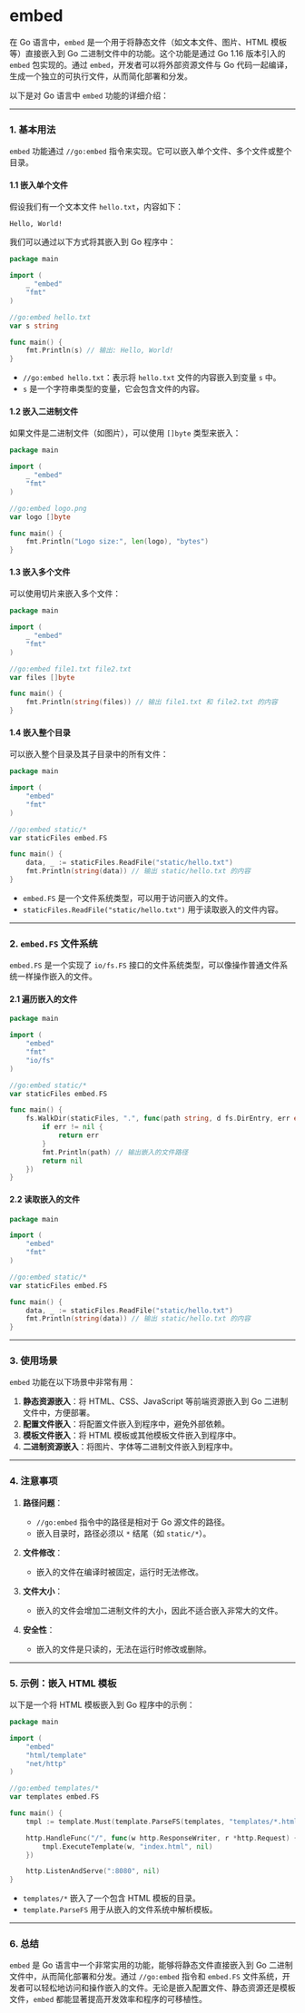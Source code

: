 # embed

在 Go 语言中，`embed` 是一个用于将静态文件（如文本文件、图片、HTML 模板等）直接嵌入到 Go 二进制文件中的功能。这个功能是通过 Go 1.16 版本引入的 `embed` 包实现的。通过 `embed`，开发者可以将外部资源文件与 Go 代码一起编译，生成一个独立的可执行文件，从而简化部署和分发。

以下是对 Go 语言中 `embed` 功能的详细介绍：

---

### 1. 基本用法

`embed` 功能通过 `//go:embed` 指令来实现。它可以嵌入单个文件、多个文件或整个目录。

#### 1.1 嵌入单个文件

假设我们有一个文本文件 `hello.txt`，内容如下：

```
Hello, World!
```

我们可以通过以下方式将其嵌入到 Go 程序中：

```go
package main

import (
    _ "embed"
    "fmt"
)

//go:embed hello.txt
var s string

func main() {
    fmt.Println(s) // 输出: Hello, World!
}
```

- `//go:embed hello.txt`：表示将 `hello.txt` 文件的内容嵌入到变量 `s` 中。
- `s` 是一个字符串类型的变量，它会包含文件的内容。

#### 1.2 嵌入二进制文件

如果文件是二进制文件（如图片），可以使用 `[]byte` 类型来嵌入：

```go
package main

import (
    _ "embed"
    "fmt"
)

//go:embed logo.png
var logo []byte

func main() {
    fmt.Println("Logo size:", len(logo), "bytes")
}
```

#### 1.3 嵌入多个文件

可以使用切片来嵌入多个文件：

```go
package main

import (
    _ "embed"
    "fmt"
)

//go:embed file1.txt file2.txt
var files []byte

func main() {
    fmt.Println(string(files)) // 输出 file1.txt 和 file2.txt 的内容
}
```

#### 1.4 嵌入整个目录

可以嵌入整个目录及其子目录中的所有文件：

```go
package main

import (
    "embed"
    "fmt"
)

//go:embed static/*
var staticFiles embed.FS

func main() {
    data, _ := staticFiles.ReadFile("static/hello.txt")
    fmt.Println(string(data)) // 输出 static/hello.txt 的内容
}
```

- `embed.FS` 是一个文件系统类型，可以用于访问嵌入的文件。
- `staticFiles.ReadFile("static/hello.txt")` 用于读取嵌入的文件内容。

---

### 2. `embed.FS` 文件系统

`embed.FS` 是一个实现了 `io/fs.FS` 接口的文件系统类型，可以像操作普通文件系统一样操作嵌入的文件。

#### 2.1 遍历嵌入的文件

```go
package main

import (
    "embed"
    "fmt"
    "io/fs"
)

//go:embed static/*
var staticFiles embed.FS

func main() {
    fs.WalkDir(staticFiles, ".", func(path string, d fs.DirEntry, err error) error {
        if err != nil {
            return err
        }
        fmt.Println(path) // 输出嵌入的文件路径
        return nil
    })
}
```

#### 2.2 读取嵌入的文件

```go
package main

import (
    "embed"
    "fmt"
)

//go:embed static/*
var staticFiles embed.FS

func main() {
    data, _ := staticFiles.ReadFile("static/hello.txt")
    fmt.Println(string(data)) // 输出 static/hello.txt 的内容
}
```

---

### 3. 使用场景

`embed` 功能在以下场景中非常有用：

1. **静态资源嵌入**：将 HTML、CSS、JavaScript 等前端资源嵌入到 Go 二进制文件中，方便部署。
2. **配置文件嵌入**：将配置文件嵌入到程序中，避免外部依赖。
3. **模板文件嵌入**：将 HTML 模板或其他模板文件嵌入到程序中。
4. **二进制资源嵌入**：将图片、字体等二进制文件嵌入到程序中。

---

### 4. 注意事项

1. **路径问题**：
   - `//go:embed` 指令中的路径是相对于 Go 源文件的路径。
   - 嵌入目录时，路径必须以 `*` 结尾（如 `static/*`）。

2. **文件修改**：
   - 嵌入的文件在编译时被固定，运行时无法修改。

3. **文件大小**：
   - 嵌入的文件会增加二进制文件的大小，因此不适合嵌入非常大的文件。

4. **安全性**：
   - 嵌入的文件是只读的，无法在运行时修改或删除。

---

### 5. 示例：嵌入 HTML 模板

以下是一个将 HTML 模板嵌入到 Go 程序中的示例：

```go
package main

import (
    "embed"
    "html/template"
    "net/http"
)

//go:embed templates/*
var templates embed.FS

func main() {
    tmpl := template.Must(template.ParseFS(templates, "templates/*.html"))

    http.HandleFunc("/", func(w http.ResponseWriter, r *http.Request) {
        tmpl.ExecuteTemplate(w, "index.html", nil)
    })

    http.ListenAndServe(":8080", nil)
}
```

- `templates/*` 嵌入了一个包含 HTML 模板的目录。
- `template.ParseFS` 用于从嵌入的文件系统中解析模板。

---

### 6. 总结

`embed` 是 Go 语言中一个非常实用的功能，能够将静态文件直接嵌入到 Go 二进制文件中，从而简化部署和分发。通过 `//go:embed` 指令和 `embed.FS` 文件系统，开发者可以轻松地访问和操作嵌入的文件。无论是嵌入配置文件、静态资源还是模板文件，`embed` 都能显著提高开发效率和程序的可移植性。
